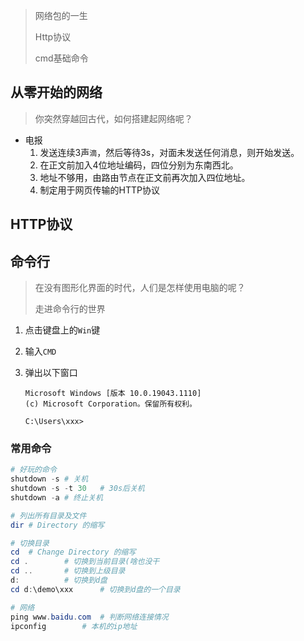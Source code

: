 > 网络包的一生
>
> Http协议
>
> cmd基础命令

## 从零开始的网络

> 你突然穿越回古代，如何搭建起网络呢？

- 电报
  1. 发送连续3声`滴`，然后等待3s，对面未发送任何消息，则开始发送。
  2. 在正文前加入4位地址编码，四位分别为东南西北。
  3. 地址不够用，由路由节点在正文前再次加入四位地址。
  4. 制定用于网页传输的HTTP协议

## HTTP协议

## 命令行

> 在没有图形化界面的时代，人们是怎样使用电脑的呢？
>
> 走进命令行的世界


1. 点击键盘上的`Win`键

2. 输入`CMD`

3. 弹出以下窗口

   ```
   Microsoft Windows [版本 10.0.19043.1110]
   (c) Microsoft Corporation。保留所有权利。
   
   C:\Users\xxx>
   ```

### 常用命令

```powershell
# 好玩的命令
shutdown -s # 关机
shutdown -s -t 30	# 30s后关机
shutdown -a	# 终止关机

# 列出所有目录及文件
dir	# Directory 的缩写

# 切换目录 
cd 	# Change Directory 的缩写
cd .		# 切换到当前目录(啥也没干
cd ..		# 切换到上级目录
d:			# 切换到d盘
cd d:\demo\xxx		# 切换到d盘的一个目录

# 网络
ping www.baidu.com	# 判断网络连接情况
ipconfig		# 本机的ip地址
```

